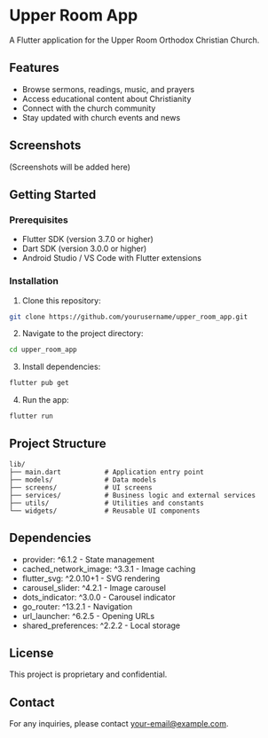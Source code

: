 # Upper Room App

A Flutter application for the Upper Room Orthodox Christian Church.

## Features

- Browse sermons, readings, music, and prayers
- Access educational content about Christianity
- Connect with the church community
- Stay updated with church events and news

## Screenshots

(Screenshots will be added here)

## Getting Started

### Prerequisites

- Flutter SDK (version 3.7.0 or higher)
- Dart SDK (version 3.0.0 or higher)
- Android Studio / VS Code with Flutter extensions

### Installation

1. Clone this repository:
```bash
git clone https://github.com/yourusername/upper_room_app.git
```

2. Navigate to the project directory:
```bash
cd upper_room_app
```

3. Install dependencies:
```bash
flutter pub get
```

4. Run the app:
```bash
flutter run
```

## Project Structure

```
lib/
├── main.dart           # Application entry point
├── models/             # Data models
├── screens/            # UI screens
├── services/           # Business logic and external services
├── utils/              # Utilities and constants
└── widgets/            # Reusable UI components
```

## Dependencies

- provider: ^6.1.2 - State management
- cached_network_image: ^3.3.1 - Image caching
- flutter_svg: ^2.0.10+1 - SVG rendering
- carousel_slider: ^4.2.1 - Image carousel
- dots_indicator: ^3.0.0 - Carousel indicator
- go_router: ^13.2.1 - Navigation
- url_launcher: ^6.2.5 - Opening URLs
- shared_preferences: ^2.2.2 - Local storage

## License

This project is proprietary and confidential.

## Contact

For any inquiries, please contact [your-email@example.com](mailto:your-email@example.com).